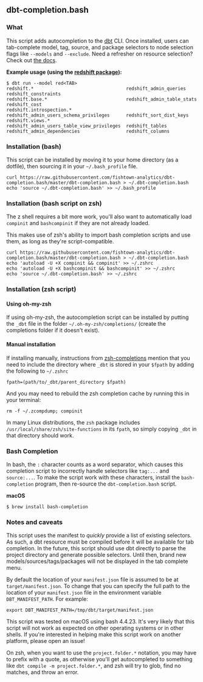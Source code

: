 
## dbt-completion.bash

### What

This script adds autocompletion to the [dbt](https://www.getdbt.com/) CLI. Once installed, users can tab-complete model, tag, source, and package selectors to node selection flags like `--models` and `--exclude`. Need a refresher on resource selection? Check out [the docs](https://docs.getdbt.com/reference#run).

**Example usage (using the [redshift package](https://github.com/fishtown-analytics/redshift)):**
```
$ dbt run --model red<TAB>
redshift.*                                  redshift_admin_queries                      redshift_constraints
redshift.base.*                             redshift_admin_table_stats                  redshift_cost
redshift.introspection.*                    redshift_admin_users_schema_privileges      redshift_sort_dist_keys
redshift.views.*                            redshift_admin_users_table_view_privileges  redshift_tables
redshift_admin_dependencies                 redshift_columns
```

### Installation (bash)
This script can be installed by moving it to your home directory (as a dotfile), then sourcing it in your `~/.bash_profile` file.

```
curl https://raw.githubusercontent.com/fishtown-analytics/dbt-completion.bash/master/dbt-completion.bash > ~/.dbt-completion.bash
echo 'source ~/.dbt-completion.bash' >> ~/.bash_profile
```

### Installation (bash script on zsh)
The z shell requires a bit more work, you'll also want to automatically load `compinit` and `bashcompinit` if they are not already loaded.

This makes use of zsh's ability to import bash completion scripts and use them, as long as they're script-compatible.

```
curl https://raw.githubusercontent.com/fishtown-analytics/dbt-completion.bash/master/dbt-completion.bash > ~/.dbt-completion.bash
echo 'autoload -U +X compinit && compinit' >> ~/.zshrc
echo 'autoload -U +X bashcompinit && bashcompinit' >> ~/.zshrc
echo 'source ~/.dbt-completion.bash' >> ~/.zshrc
```

### Installation (zsh script)

#### Using oh-my-zsh

If using oh-my-zsh, the autocompletion script can be installed by putting the `_dbt` file in the folder `~/.oh-my-zsh/completions/` (create the completions folder if it doesn't exist).

#### Manual installation

If installing manually, instructions from [zsh-completions](https://github.com/zsh-users/zsh-completions) mention that you need to include the directory where `_dbt` is stored in your `$fpath` by adding the following to `~/.zshrc`
```
fpath=(path/to/_dbt/parent_directory $fpath)
```
And you may need to rebuild the zsh completion cache by running this in your terminal:
```
rm -f ~/.zcompdump; compinit
```
In many Linux distributions, the `zsh` package includes `/usr/local/share/zsh/site-functions` in its `fpath`, so simply copying `_dbt` in that directory should work.

### Bash Completion

In bash, the `:` character counts as a word separator, which causes this completion script to incorrectly handle selectors like `tag:...` and `source:...`. To make the script work with these characters, install the `bash-completion` program, then re-source the `dbt-completion.bash` script.

**macOS**
```
$ brew install bash-completion
```


### Notes and caveats

This script uses the manifest to _quickly_ provide a list of existing selectors. As such, a dbt resource must be compiled before it will be available for tab completion. In the future, this script should use dbt directly to parse the project directory and generate possible selectors. Until then, brand new models/sources/tags/packages will not be displayed in the tab complete menu.

By default the location of your `manifest.json` file is assumed to be at `target/manifest.json`. To change that you can specify the full path to the location of your `manifest.json` file in the environment variable `DBT_MANIFEST_PATH`. For example:

```shell
export DBT_MANIFEST_PATH=/tmp/dbt/target/manifest.json
```

This script was tested on macOS using bash 4.4.23. It's very likely that this script will not work as expected on other operating systems or in other shells. If you're interested in helping make this script work on another platform, please open an issue!

On zsh, when you want to use the `project.folder.*` notation, you may have to prefix with a quote, as otherwise you'll get autocompleted to something like `dbt compile -m project.folder.*`, and zsh will try to glob, find no matches, and throw an error.
